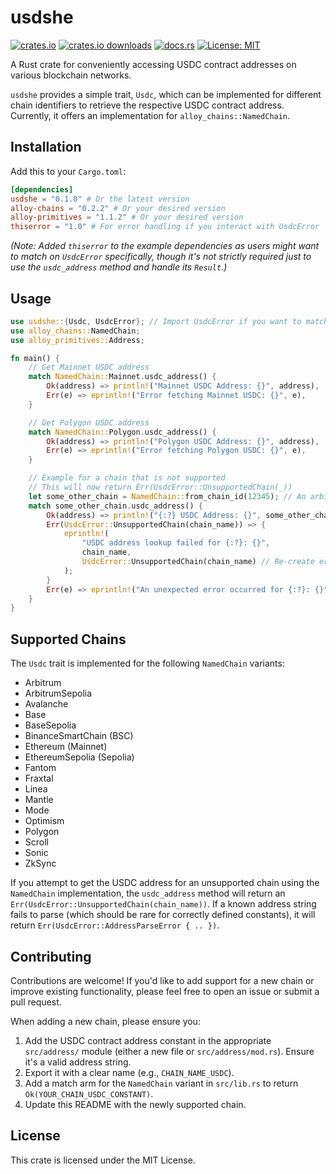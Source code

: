 # usdshe

[![crates.io](https://img.shields.io/crates/v/usdshe.svg)](https://crates.io/crates/usdshe)
[![crates.io downloads](https://img.shields.io/crates/d/usdshe.svg)](https://crates.io/crates/usdshe)
[![docs.rs](https://img.shields.io/docsrs/usdshe)](https://docs.rs/usdshe)
[![License: MIT](https://img.shields.io/crates/l/usdshe.svg)](https://opensource.org/licenses/MIT)

A Rust crate for conveniently accessing USDC contract addresses on various blockchain networks.

`usdshe` provides a simple trait, `Usdc`, which can be implemented for different chain identifiers to retrieve the respective USDC contract address. Currently, it offers an implementation for `alloy_chains::NamedChain`.

## Installation

Add this to your `Cargo.toml`:

```toml
[dependencies]
usdshe = "0.1.0" # Or the latest version
alloy-chains = "0.2.2" # Or your desired version
alloy-primitives = "1.1.2" # Or your desired version
thiserror = "1.0" # For error handling if you interact with UsdcError
```

*(Note: Added `thiserror` to the example dependencies as users might want to match on `UsdcError` specifically, though it's not strictly required just to use the `usdc_address` method and handle its `Result`.)*

## Usage

```rust
use usdshe::{Usdc, UsdcError}; // Import UsdcError if you want to match specific errors
use alloy_chains::NamedChain;
use alloy_primitives::Address;

fn main() {
    // Get Mainnet USDC address
    match NamedChain::Mainnet.usdc_address() {
        Ok(address) => println!("Mainnet USDC Address: {}", address),
        Err(e) => eprintln!("Error fetching Mainnet USDC: {}", e),
    }

    // Get Polygon USDC address
    match NamedChain::Polygon.usdc_address() {
        Ok(address) => println!("Polygon USDC Address: {}", address),
        Err(e) => eprintln!("Error fetching Polygon USDC: {}", e),
    }

    // Example for a chain that is not supported
    // This will now return Err(UsdcError::UnsupportedChain(_))
    let some_other_chain = NamedChain::from_chain_id(12345); // An arbitrary unsupported chain ID
    match some_other_chain.usdc_address() {
        Ok(address) => println!("{:?} USDC Address: {}", some_other_chain, address),
        Err(UsdcError::UnsupportedChain(chain_name)) => {
            eprintln!(
                "USDC address lookup failed for {:?}: {}",
                chain_name,
                UsdcError::UnsupportedChain(chain_name) // Re-create error for display or use original 'e'
            );
        }
        Err(e) => eprintln!("An unexpected error occurred for {:?}: {}", some_other_chain, e),
    }
}
```

## Supported Chains

The `Usdc` trait is implemented for the following `NamedChain` variants:

* Arbitrum
* ArbitrumSepolia
* Avalanche
* Base
* BaseSepolia
* BinanceSmartChain (BSC)
* Ethereum (Mainnet)
* EthereumSepolia (Sepolia)
* Fantom
* Fraxtal
* Linea
* Mantle
* Mode
* Optimism
* Polygon
* Scroll
* Sonic
* ZkSync

If you attempt to get the USDC address for an unsupported chain using the `NamedChain` implementation, the `usdc_address` method will return an `Err(UsdcError::UnsupportedChain(chain_name))`. If a known address string fails to parse (which should be rare for correctly defined constants), it will return `Err(UsdcError::AddressParseError { .. })`.

## Contributing

Contributions are welcome! If you'd like to add support for a new chain or improve existing functionality, please feel free to open an issue or submit a pull request.

When adding a new chain, please ensure you:

1. Add the USDC contract address constant in the appropriate `src/address/` module (either a new file or `src/address/mod.rs`). Ensure it's a valid address string.
2. Export it with a clear name (e.g., `CHAIN_NAME_USDC`).
3. Add a match arm for the `NamedChain` variant in `src/lib.rs` to return `Ok(YOUR_CHAIN_USDC_CONSTANT)`.
4. Update this README with the newly supported chain.

## License

This crate is licensed under the MIT License.
